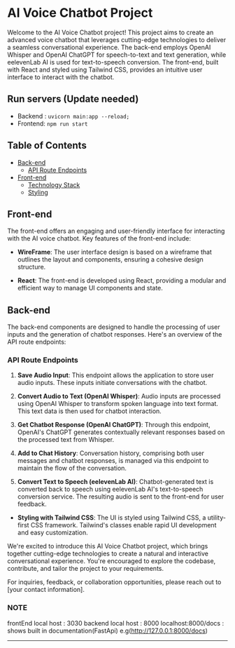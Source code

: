 # AI Voice Chatbot Project

Welcome to the AI Voice Chatbot project! This project aims to create an advanced voice chatbot that leverages cutting-edge technologies to deliver a seamless conversational experience. The back-end employs OpenAI Whisper and OpenAI ChatGPT for speech-to-text and text generation, while eelevenLab AI is used for text-to-speech conversion. The front-end, built with React and styled using Tailwind CSS, provides an intuitive user interface to interact with the chatbot.

## Run servers (Update needed)

- Backend : `uvicorn main:app --reload; `
- Frontend: `npm run start`

## Table of Contents

- [Back-end](#back-end)
  - [API Route Endpoints](#api-route-endpoints)
- [Front-end](#front-end)
  - [Technology Stack](#technology-stack)
  - [Styling](#styling)

## Front-end

The front-end offers an engaging and user-friendly interface for interacting with the AI voice chatbot. Key features of the front-end include:

- **WireFrame**: The user interface design is based on a wireframe that outlines the layout and components, ensuring a cohesive design structure.

- **React**: The front-end is developed using React, providing a modular and efficient way to manage UI components and state.

## Back-end

The back-end components are designed to handle the processing of user inputs and the generation of chatbot responses. Here's an overview of the API route endpoints:

### API Route Endpoints

1. **Save Audio Input**: This endpoint allows the application to store user audio inputs. These inputs initiate conversations with the chatbot.

2. **Convert Audio to Text (OpenAI Whisper)**: Audio inputs are processed using OpenAI Whisper to transform spoken language into text format. This text data is then used for chatbot interaction.

3. **Get Chatbot Response (OpenAI ChatGPT)**: Through this endpoint, OpenAI's ChatGPT generates contextually relevant responses based on the processed text from Whisper.

4. **Add to Chat History**: Conversation history, comprising both user messages and chatbot responses, is managed via this endpoint to maintain the flow of the conversation.

5. **Convert Text to Speech (eelevenLab AI)**: Chatbot-generated text is converted back to speech using eelevenLab AI's text-to-speech conversion service. The resulting audio is sent to the front-end for user feedback.

- **Styling with Tailwind CSS**: The UI is styled using Tailwind CSS, a utility-first CSS framework. Tailwind's classes enable rapid UI development and easy customization.

We're excited to introduce this AI Voice Chatbot project, which brings together cutting-edge technologies to create a natural and interactive conversational experience. You're encouraged to explore the codebase, contribute, and tailor the project to your requirements.

For inquiries, feedback, or collaboration opportunities, please reach out to [your contact information].

### NOTE

frontEnd local host : 3030
backend local host : 8000
localhost:8000/docs : shows built in documentation(FastApi) e.g(http://127.0.0.1:8000/docs)

---
